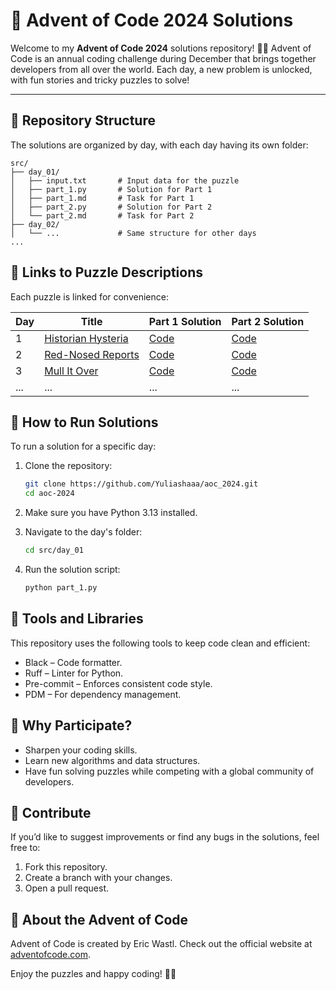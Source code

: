 # 🎄 Advent of Code 2024 Solutions
Welcome to my **Advent of Code 2024** solutions repository! 🎅✨
Advent of Code is an annual coding challenge during December that brings together developers from all over the world.
Each day, a new problem is unlocked, with fun stories and tricky puzzles to solve!

---

## 📂 Repository Structure
The solutions are organized by day, with each day having its own folder:

```
src/
├── day_01/
│   ├── input.txt       # Input data for the puzzle
│   ├── part_1.py       # Solution for Part 1
│   ├── part_1.md       # Task for Part 1
│   ├── part_2.py       # Solution for Part 2
│   └── part_2.md       # Task for Part 2
├── day_02/
│   └── ...             # Same structure for other days
...
```

## 🧩 Links to Puzzle Descriptions
Each puzzle is linked for convenience:

| Day | Title                                                     | Part 1 Solution              | Part 2 Solution              |
|-----|-----------------------------------------------------------|------------------------------|------------------------------|
| 1   | [Historian Hysteria](https://adventofcode.com/2024/day/1) | [Code](src/day_01/part_1.py) | [Code](src/day_01/part_2.py) |
| 2   | [Red-Nosed Reports](https://adventofcode.com/2024/day/2)  | [Code](src/day_02/part_1.py) | [Code](src/day_02/part_2.py) |
| 3   | [Mull It Over](https://adventofcode.com/2024/day/3)       | [Code](src/day_03/part_1.py) | [Code](src/day_03/part_2.py) |
| ... | ...                                                       | ...                          | ...                          |

## 📜 How to Run Solutions

To run a solution for a specific day:

1. Clone the repository:
   ```bash
   git clone https://github.com/Yuliashaaa/aoc_2024.git
   cd aoc-2024
   ```

2. Make sure you have Python 3.13 installed.

3. Navigate to the day's folder:
   ```bash
   cd src/day_01
   ```

4. Run the solution script:
   ```bash
   python part_1.py
   ```

## 🔧 Tools and Libraries
This repository uses the following tools to keep code clean and efficient:

- Black – Code formatter.
- Ruff – Linter for Python.
- Pre-commit – Enforces consistent code style.
- PDM – For dependency management.

## 🎯 Why Participate?
- Sharpen your coding skills.
- Learn new algorithms and data structures.
- Have fun solving puzzles while competing with a global community of developers.

## 🚀 Contribute
If you’d like to suggest improvements or find any bugs in the solutions, feel free to:

1. Fork this repository.
2. Create a branch with your changes.
3. Open a pull request.

## 🎅 About the Advent of Code
Advent of Code is created by Eric Wastl. Check out the official website at [adventofcode.com](https://adventofcode.com/).

Enjoy the puzzles and happy coding! 🎄✨
